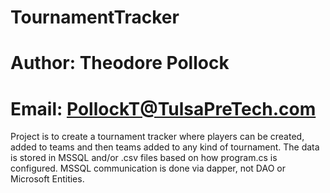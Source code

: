 # TournamentTracker
# Author: Theodore Pollock
# Email: PollockT@TulsaPreTech.com

Project is to create a tournament tracker where players can be created, added to teams
and then teams added to any kind of tournament. The data is stored in MSSQL and/or 
.csv files based on how program.cs is configured. MSSQL communication is done via
dapper, not DAO or Microsoft Entities. 
